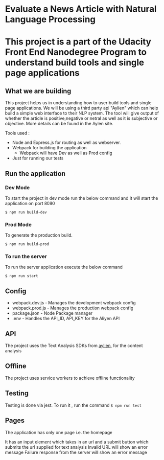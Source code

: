 # Evaluate a News Article with Natural Language Processing

# This project is a part of the Udacity Front End Nanodegree Program to understand build tools and single page applications

## What we are building

This project helps us in understanding how to user build tools and single page applications.
We will be using a third party api "Aylien" which can help build a simple web interface to their NLP system.
The tool will give output of whether the article is positive,negative or netral as well as it is subjective or objective. More details can be found in the Aylen site.

Tools used :

-   Node and Express.js for routing as well as webserver.
-   Webpack for building the application
    -   Webpack will have Dev as well as Prod config
-   Just for running our tests

## Run the application

### Dev Mode

To start the project in dev mode run the below command and it will start the application on port 8080

`$ npm run build-dev`

### Prod Mode

To generate the production build.

`$ npm run build-prod`

### To run the server

To run the server application execute the below command

`$ npm run start`

## Config

-   webpack.dev.js - Manages the development webpack config
-   webpack.prod.js - Manages the production webpack config
-   package.json - Node Package manager
-   .env - Handles the API_ID, API_KEY for the Aliyen API

## API

The project uses the Text Analysis SDKs from [aylien](https://aylien.com/text-api/sdks/), for the content analysis

## Offline

The project uses service workers to achieve offline functionality

## Testing

Testing is done via jest. To run it , run the command
`$ npm run test`

## Pages

The application has only one page i.e. the homepage

It has an input element which takes in an url and a submit button which submits the url supplied for text analysis
Invalid URL will show an error message
Failure response from the server will show an error message
